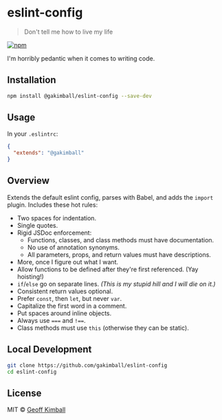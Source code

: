 # eslint-config

> Don't tell me how to live my life

[![npm](https://img.shields.io/npm/v/@gakimball/eslint-config.svg?maxAge=2592000)](https://www.npmjs.com/package/@gakimball/eslint-config)

I'm horribly pedantic when it comes to writing code.

## Installation

```bash
npm install @gakimball/eslint-config --save-dev
```

## Usage

In your `.eslintrc`:

```json
{
  "extends": "@gakimball"
}
```

## Overview

Extends the default eslint config, parses with Babel, and adds the `import` plugin. Includes these hot rules:

- Two spaces for indentation.
- Single quotes.
- Rigid JSDoc enforcement:
  - Functions, classes, and class methods must have documentation.
  - No use of annotation synonyms.
  - All parameters, props, and return values must have descriptions.
- More, once I figure out what I want.
- Allow functions to be defined after they're first referenced. (Yay hoisting!)
- `if`/`else` go on separate lines. *(This is my stupid hill and I will die on it.)*
- Consistent return values optional.
- Prefer `const`, then `let`, but never `var`.
- Capitalize the first word in a comment.
- Put spaces around inline objects.
- Always use `===` and `!==`.
- Class methods must use `this` (otherwise they can be static).

## Local Development

```bash
git clone https://github.com/gakimball/eslint-config
cd eslint-config
```

## License

MIT &copy; [Geoff Kimball](http://geoffkimball.com)
